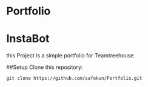 # Portfolio

InstaBot
========

this Project is a simple portfolio for Teamtreehouse

##Setup
Clone this repository:
```
git clone https://github.com/safekun/Portfolio.git